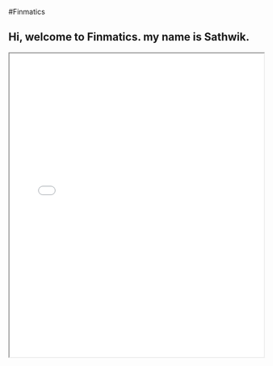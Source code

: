 #Finmatics

## Hi, welcome to Finmatics. my name is Sathwik.

<iframe src="sp500_treemap.html" width="100%" height="600"></iframe>

